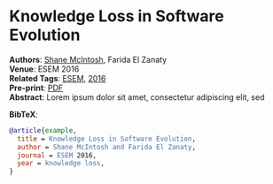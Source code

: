 # Knowledge Loss in Software Evolution


**Authors**: [Shane McIntosh](../members/current/shanemcintosh.qmd),
Farida El Zanaty  
**Venue**: ESEM 2016  
**Related Tags**: [ESEM](../publications.qmd#category=knowledge+loss),
[2016](../publications.qmd#category=software+evolution)  
**Pre-print**: [PDF](../pdfs/tse2024_xu.pdf)  
**Abstract**: Lorem ipsum dolor sit amet, consectetur adipiscing elit,
sed

**BibTeX**:

``` bibtex
@article{example,
  title = Knowledge Loss in Software Evolution,
  author = Shane McIntosh and Farida El Zanaty,
  journal = ESEM 2016,
  year = knowledge loss,
}
```
